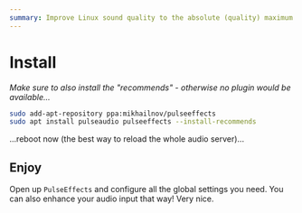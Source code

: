```yaml
---
summary: Improve Linux sound quality to the absolute (quality) maximum
---
```


# Install #
_Make sure to also install the "recommends" - otherwise no plugin would be available..._
```bash
sudo add-apt-repository ppa:mikhailnov/pulseeffects
sudo apt install pulseaudio pulseeffects --install-recommends
```
...reboot now (the best way to reload the whole audio server)...

## Enjoy ##
Open up `PulseEffects` and configure all the global settings you need. You can also enhance your audio input that way! Very nice.
